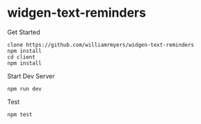 # widgen-text-reminders

Get Started
```
clone https://github.com/williamrmyers/widgen-text-reminders
npm install
cd client
npm install
```

Start Dev Server
```
npm run dev
```
Test
```
npm test
```
